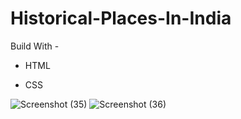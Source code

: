 # Historical-Places-In-India

Build With -

* HTML 

* CSS



![Screenshot (35)](https://user-images.githubusercontent.com/96944858/197002117-efe44089-d5f2-4b6d-8a1a-b45548e7d7a2.png)
![Screenshot (36)](https://user-images.githubusercontent.com/96944858/197002134-e11087c1-c0ab-4b30-9399-bd0cd373b06b.png)
